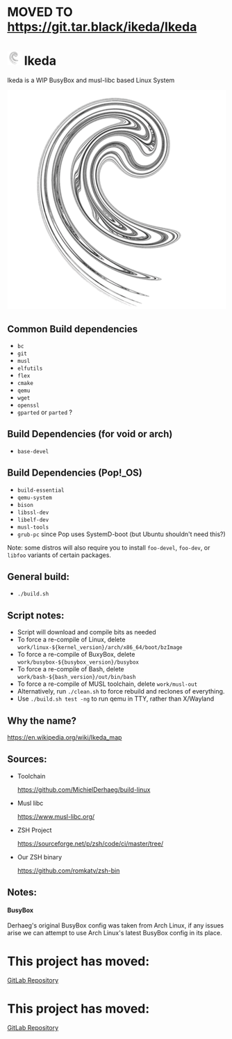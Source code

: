 # MOVED TO https://git.tar.black/ikeda/Ikeda


# ![](ikeda-icon.png) Ikeda
Ikeda is a WIP BusyBox and musl-libc based Linux System

![](ikeda.png)

## Common Build dependencies
- `bc`
- `git`
- `musl`
- `elfutils`
- `flex`
- `cmake`
- `qemu`
- `wget`
- `openssl`
- `gparted` or `parted` ?

## Build Dependencies (for void or arch)
- `base-devel`

## Build Dependencies (Pop!_OS)
- `build-essential`
- `qemu-system`
- `bison`
- `libssl-dev`
- `libelf-dev`
- `musl-tools`
- `grub-pc` since Pop uses SystemD-boot (but Ubuntu shouldn't need this?)

Note: some distros will also require you to install `foo-devel`, `foo-dev`, or `libfoo` variants of certain packages. 

## General build:
- `./build.sh`

## Script notes:
- Script will download and compile bits as needed
 - To force a re-compile of Linux, delete `work/linux-${kernel_version}/arch/x86_64/boot/bzImage`
 - To force a re-compile of BuxyBox, delete `work/busybox-${busybox_version}/busybox`
 - To force a re-compile of Bash, delete `work/bash-${bash_version}/out/bin/bash`
 - To force a re-compile of MUSL toolchain, delete `work/musl-out`
 - Alternatively, run `./clean.sh` to force rebuild and reclones of everything.
- Use `./build.sh test -ng` to run qemu in TTY, rather than X/Wayland

## Why the name?
https://en.wikipedia.org/wiki/Ikeda_map

## Sources:
- Toolchain
  
  https://github.com/MichielDerhaeg/build-linux
- Musl libc
  
  https://www.musl-libc.org/
- ZSH Project

  https://sourceforge.net/p/zsh/code/ci/master/tree/
- Our ZSH binary

  https://github.com/romkatv/zsh-bin

## Notes:

#### BusyBox

Derhaeg's original BusyBox config was taken from Arch Linux, if any issues arise we can attempt to use Arch Linux's latest BusyBox config in its place.


# This project has moved:
[GitLab Repository](https://gitlab.mattcompton.dev/matt/Ikeda)

# This project has moved:
[GitLab Repository](https://gitlab.mattcompton.dev/matt/Ikeda)